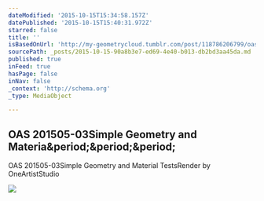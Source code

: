 ```yaml
---
dateModified: '2015-10-15T15:34:58.157Z'
datePublished: '2015-10-15T15:40:31.972Z'
starred: false
title: ''
isBasedOnUrl: 'http://my-geometrycloud.tumblr.com/post/118786206799/oas-201505-03-simple-geometry-and-material-tests'
sourcePath: _posts/2015-10-15-90a8b3e7-ed69-4e40-b013-db2bd3aa45da.md
published: true
inFeed: true
hasPage: false
inNav: false
_context: 'http://schema.org'
_type: MediaObject

---
```

<article style=""><h1>OAS 201505-03Simple Geometry and Materia&amp;period;&amp;period;&amp;period;</h1><p>OAS 201505-03Simple Geometry and Material TestsRender by OneArtistStudio</p><img src="http://41.media.tumblr.com/ccff68e8e4b649cbb58c769ccc10ae35/tumblr_no8uoklp5F1uv7wwio1_500.jpg" /></article>